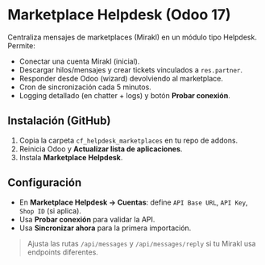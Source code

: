 
# Marketplace Helpdesk (Odoo 17)

Centraliza mensajes de marketplaces (Mirakl) en un módulo tipo Helpdesk. Permite:
- Conectar una cuenta Mirakl (inicial).
- Descargar hilos/mensajes y crear tickets vinculados a `res.partner`.
- Responder desde Odoo (wizard) devolviendo al marketplace.
- Cron de sincronización cada 5 minutos.
- Logging detallado (en chatter + logs) y botón **Probar conexión**.

## Instalación (GitHub)
1. Copia la carpeta `cf_helpdesk_marketplaces` en tu repo de addons.
2. Reinicia Odoo y **Actualizar lista de aplicaciones**.
3. Instala **Marketplace Helpdesk**.

## Configuración
- En **Marketplace Helpdesk → Cuentas**: define `API Base URL`, `API Key`, `Shop ID` (si aplica).
- Usa **Probar conexión** para validar la API.
- Usa **Sincronizar ahora** para la primera importación.

> Ajusta las rutas `/api/messages` y `/api/messages/reply` si tu Mirakl usa endpoints diferentes.
